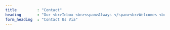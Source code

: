 ```yaml
---
title         : "Contact"
heading       : "Our <br>Inbox <br><span>Always </span><br>Welcomes <br>You"
form_heading  : "Contact Us Via"
---
```



